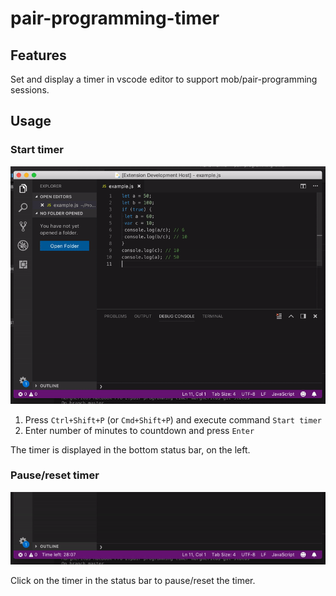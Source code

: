 # pair-programming-timer

## Features

Set and display a timer in vscode editor to support mob/pair-programming sessions.

## Usage

### Start timer

![](usage-start.gif)

1. Press `Ctrl+Shift+P` (or `Cmd+Shift+P`) and execute command `Start timer`
2. Enter number of minutes to countdown and press `Enter`

The timer is displayed in the bottom status bar, on the left.

### Pause/reset timer

![](usage-pause.gif)

Click on the timer in the status bar to pause/reset the timer.
